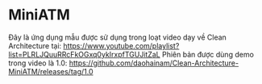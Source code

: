 # MiniATM

Đây là ứng dụng mẫu được sử dụng trong loạt video dạy về Clean Architecture tại: https://www.youtube.com/playlist?list=PLRLJQuuRRcFkOGxq0ykIrxpfTGUJitZaL
Phiên bản được dùng demo trong video là 1.0: https://github.com/daohainam/Clean-Architecture-MiniATM/releases/tag/1.0
